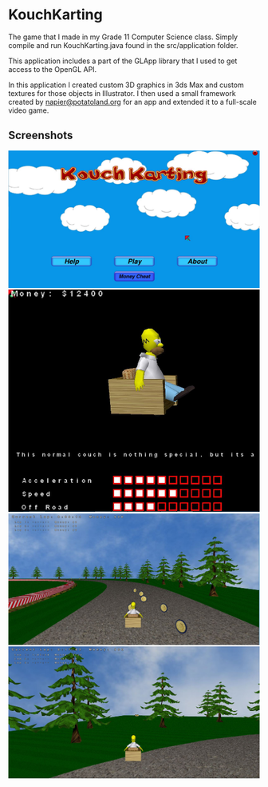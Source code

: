 # KouchKarting

The game that I made in my Grade 11 Computer Science class. Simply compile and run KouchKarting.java found in the src/application folder.

This application includes a part of the GLApp library that I used to get access to the OpenGL API.

In this application I created custom 3D graphics in 3ds Max and custom textures for those objects in Illustrator. I then used a small framework created by napier@potatoland.org for an app and extended it to a full-scale video game.

## Screenshots
![Alt text](/readme-images/main.jpg?raw=true)
![Alt text](/readme-images/couch.jpg?raw=true)
![Alt text](/readme-images/racing.jpg?raw=true)
![Alt text](/readme-images/racing2.jpg?raw=true)
